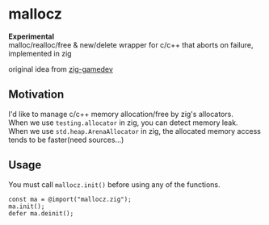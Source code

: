 # mallocz

**Experimental**  
malloc/realloc/free & new/delete wrapper for c/c++ that aborts on failure, implemented in zig  

original idea from [zig-gamedev](https://github.com/michal-z/zig-gamedev)  

## Motivation
I'd like to manage c/c++ memory allocation/free by zig's allocators.  
When we use `testing.allocator` in zig, you can detect memory leak.  
When we use `std.heap.ArenaAllocator` in zig, the allocated memory access tends to be faster(need sources...)  

## Usage
You must call `mallocz.init()` before using any of the functions.  
```zig
const ma = @import("mallocz.zig");
ma.init();
defer ma.deinit();
```


